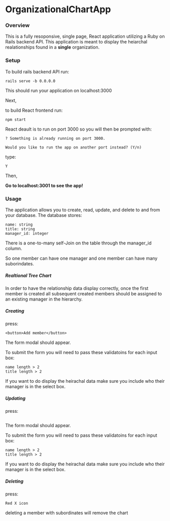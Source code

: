 # OrganizationalChartApp

### Overview

This is a fully resoponsive, single page, React application utilizing a Ruby on Rails backend API. This application is meant to display the heiarchal realationships found in a **single** organization.

### Setup

To build rails backend API run: 

```
rails serve -b 0.0.0.0
```
This should run your application on localhost:3000

Next,

to build React frontend run: 

```
npm start

```
React deault is to run on port 3000 so you will then 
be prompted with:

```
? Something is already running on port 3000.

Would you like to run the app on another port instead? (Y/n)
```

type:

```
Y
```

Then,

**Go to localhost:3001 to see the app!**

### Usage

The application allows you to create, read, update, and delete to and from your database. The database stores:

```
name: string
title: string  
manager_id: integer 
```

There is a one-to-many self-Join on the table through the manager_id column. 

So one member can have one manager and one member can have many suborindates.

##### Realtional Tree Chart

In order to have the relationship data display correctly, once the first member is created all subsequent created members should be assigned to an existing manager in the hierarchy.

##### Creating

press:

``
<button>Add member</button>
``

The form modal should appear.

To submit the form you will need to pass these validatoins for each input box:

```
name length > 2
title length > 2
```
If you want to do display the heirachal data make sure you include who their manager is in the select box.

##### Updating

press:

```

```

The form modal should appear.

To submit the form you will need to pass these validatoins for each input box:

```
name length > 2
title length > 2
```
If you want to do display the heirachal data make sure you include who their manager is in the select box.

##### Deleting

press:

``
Red X icon
``

deleting a member with subordinates will remove the chart



